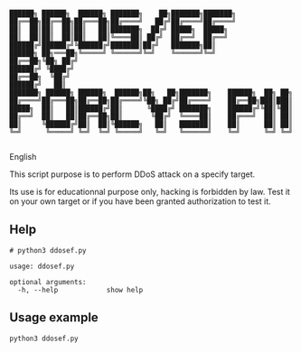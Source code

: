 

```

██████╗ ██████╗  ██████╗ ███████╗    ██╗███████╗███████╗              
██╔══██╗██╔══██╗██╔═══██╗██╔════╝   ██╔╝██╔════╝██╔════╝              
██║  ██║██║  ██║██║   ██║███████╗  ██╔╝ █████╗  █████╗                
██║  ██║██║  ██║██║   ██║╚════██║ ██╔╝  ██╔══╝  ██╔══╝                
██████╔╝██████╔╝╚██████╔╝███████║██╔╝   ███████╗██║          
██████╗ ██╗═══██╗╚═════╝ ╚══════╝╚═╝    ╚══════╝╚═╝                   
██╔══██╗╚██╗ ██╔╝                                                     
██████╔╝ ╚████╔╝                                                      
██╔══██╗  ╚██╔╝                                                       
██████╔╝   ██║                                                        
███████╗ ██████╗ ██████╗  ██████╗██╗   ██╗███████╗    ██████╗  ██╗ ██╗
██╔════╝██╔═══██╗██╔══██╗██╔════╝╚██╗ ██╔╝██╔════╝    ██╔══██╗███║███║
█████╗  ██║   ██║██████╔╝██║      ╚████╔╝ ███████╗    ██████╔╝╚██║╚██║
██╔══╝  ██║   ██║██╔══██╗██║       ╚██╔╝  ╚════██║    ██╔═══╝  ██║ ██║
██║     ╚██████╔╝██║  ██║╚██████╗   ██║   ███████║    ██║      ██║ ██║
╚═╝      ╚═════╝ ╚═╝  ╚═╝ ╚═════╝   ╚═╝   ╚══════╝    ╚═╝      ╚═╝ ╚═╝
                                                                      
```


English

This script purpose is to perform DDoS attack on a specify target.

Its use is for educationnal purpose only, hacking is forbidden by law. 
Test it on your own target or if you have been granted authorization to test it.


## Help
```
# python3 ddosef.py 

usage: ddosef.py 

optional arguments:
  -h, --help            show help

```

## Usage example
```
python3 ddosef.py
```

